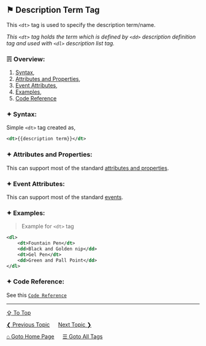 ## &#9873; Description Term Tag
This `<dt>` tag is used to specify the description term/name.

*This `<dt>` tag holds the term which is defined by `<dd>` description definition tag and used with `<dl>` description list tag.*

### &#9780; Overview:
1. [Syntax](#-syntax),
2. [Attributes and Properties](#-attributes-and-properties),
3. [Event Attributes](#-event-attributes),
4. [Examples](#-examples),
5. [Code Reference](#-code-reference)

### &#10022; Syntax:
Simple `<dt>` tag created as, 
```xml
<dt>{{description term}}</dt>
```

### &#10022; Attributes and Properties:
This can support most of the standard [attributes and properties](../docs/attributes-and-properties.md).

### &#10022; Event Attributes:
This can support most of the standard [events](../docs/events.md).

### &#10022; Examples:
> Example for `<dt>` tag
```xml
<dl>
	<dt>Fountain Pen</dt>
	<dd>Black and Golden nip</dd>
	<dt>Gel Pen</dt>	
	<dd>Green and Pall Point</dd>
</dl>
```

### &#10022; Code Reference:
See this [`Code Reference`](../code/dt-tag.html)

---
[&#8682; To Top](#-description-term-tag)

[&#10094; Previous Topic](./dl-tag.md) &emsp; [Next Topic &#10095;](./em-tag.md)

[&#8962; Goto Home Page](../README.md) &emsp; [&#9776; Goto All Tags](../all-tags.md)
